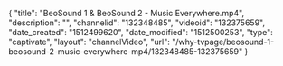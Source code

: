 {
    "title": "BeoSound 1 & BeoSound 2 - Music Everywhere.mp4",
    "description": "",
    "channelid": "132348485",
    "videoid": "132375659",
    "date_created": "1512499620",
    "date_modified": "1512500253",
    "type": "captivate",
    "layout": "channelVideo",
    "url": "\/why-tvpage\/beosound-1-beosound-2-music-everywhere-mp4\/132348485-132375659"
}